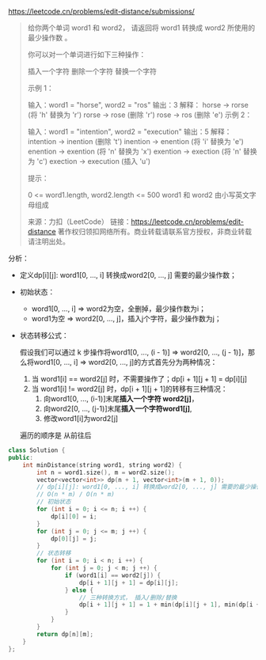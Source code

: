 https://leetcode.cn/problems/edit-distance/submissions/

> 给你两个单词 word1 和 word2， 请返回将 word1 转换成 word2 所使用的最少操作数  。
>
> 你可以对一个单词进行如下三种操作：
>
> 插入一个字符
> 删除一个字符
> 替换一个字符
>
>
> 示例 1：
>
> 输入：word1 = "horse", word2 = "ros"
> 输出：3
> 解释：
> horse -> rorse (将 'h' 替换为 'r')
> rorse -> rose (删除 'r')
> rose -> ros (删除 'e')
> 示例 2：
>
> 输入：word1 = "intention", word2 = "execution"
> 输出：5
> 解释：
> intention -> inention (删除 't')
> inention -> enention (将 'i' 替换为 'e')
> enention -> exention (将 'n' 替换为 'x')
> exention -> exection (将 'n' 替换为 'c')
> exection -> execution (插入 'u')
>
>
> 提示：
>
> 0 <= word1.length, word2.length <= 500
> word1 和 word2 由小写英文字母组成
>
> 来源：力扣（LeetCode）
> 链接：https://leetcode.cn/problems/edit-distance
> 著作权归领扣网络所有。商业转载请联系官方授权，非商业转载请注明出处。

分析：

- 定义dp[i]\[j]: word1[0, ..., i] 转换成word2[0, ..., j] 需要的最少操作数；

- 初始状态：

  - word1[0, ..., i] => word2为空，全删掉，最少操作数为i；
  - word1为空 => word2[0, ..., j]，插入j个字符，最少操作数为j；

- 状态转移公式：

  假设我们可以通过 k 步操作将word1[0, ..., (i - 1)] => word2[0, ..., (j - 1)]，那么将word1[0, ..., i] => word2[0, ..., j]的方式首先分为两种情况：

  1. 当 word1[i] == word2[j] 时，不需要操作了；dp\[i + 1][j + 1] = dp\[i][j]
  2. 当 word1[i] != word2[j] 时，dp\[i + 1][j + 1]的转移有三种情况：
     1. 向word1[0, ..., (i-1)]末尾**插入一个字符 word2[j]**，
     2. 向word2[0, ..., (j-1)]末尾**插入一个字符word1\[j]**,
     3. 修改word1[i]为word2[j]

  遍历的顺序是 从前往后

```cpp
class Solution {
public:
    int minDistance(string word1, string word2) {
        int n = word1.size(), m = word2.size();
        vector<vector<int>> dp(n + 1, vector<int>(m + 1, 0));
        // dp[i][j]: word1[0, ..., i] 转换成word2[0, ..., j] 需要的最少操作数
        // O(n * m) / O(n * m)
        // 初始状态
        for (int i = 0; i <= n; i ++) {
            dp[i][0] = i;
        }
        for (int j = 0; j <= m; j ++) {
            dp[0][j] = j;
        }
        // 状态转移
        for (int i = 0; i < n; i ++) {
            for (int j = 0; j < m; j ++) {
                if (word1[i] == word2[j]) {
                    dp[i + 1][j + 1] = dp[i][j];
                } else {
                    // 三种转换方式， 插入/删除/替换
                    dp[i + 1][j + 1] = 1 + min(dp[i][j + 1], min(dp[i + 1][j], dp[i][j]));
                }
            }
        }
        return dp[n][m];
    }
};
```

